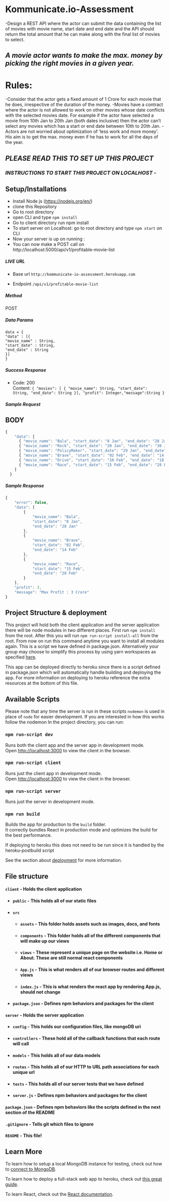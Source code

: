 # Kommunicate.io-Assessment

-Design a REST API where the actor can submit the data containing the list of movies with movie name, start date and end date and the API should return the total amount that he can make along with the final list of movies to select.

## _**A movie actor wants to make the max. money by picking the right movies in a given year.**_

# Rules:

-Consider that the actor gets a fixed amount of 1 Crore for each movie that he does, irrespective of
the duration of the money.
-Movies have a contract where the actor is not allowed to work on other movies whose date conflicts with the selected movies date. For example if the actor have selected a movie from 10th Jan to 20th Jan (both dates inclusive) then the actor can’t select any movies which has a start or end date between 10th to 20th Jan.
-Actors are not worried about optimization of ‘less work and more money’. His aim is to get the max. money even if he has to work for all the days of the year.

## _**PLEASE READ THIS TO SET UP THIS PROJECT**_

### _**INSTRUCTIONS TO START THIS PROJECT ON LOCALHOST**_ -

## Setup/Installations

- Install Node js (https://nodejs.org/en/)
- clone this Repository
- Go to root directory
- open CLI and type ```npm install```
- Go to client directory run npm install
- To start server on Localhost: go to root directory and type ```npm start``` on CLI
- Now your server is up on running : 
- You can now make a POST call on http://localhost:5000/api/v1/profitable-movie-list

##### LIVE URL

- Base url
  `http://kommunicate-io-assessment.herokuapp.com`

* Endpoint
  `/api/v1/profitable-movie-list`

##### Method

POST

##### Data Params

    data = {
    "data" : [{
    "movie_name" : String,
    "start_date" : String,
    "end_date" : String
    }]
    }

##### Success Response

- Code: 200  
  Content:
  `{ "movies": [ { "movie_name": String, "start_date": String, "end_date": String }], "profit": Integer,"message":String }`

##### Sample Request

## BODY

```javascript
{
    "data": [
      { "movie_name": "Bala", "start_date": "8 Jan", "end_date": "28 Jan" },
      { "movie_name": "Rock", "start_date": "20 Jan", "end_date": "30 Jan" },
      { "movie_name": "PolicyMaker", "start_date": "29 Jan", "end_date": "16 Feb" },
      { "movie_name": "Brave", "start_date": "02 Feb", "end_date": "14 Feb" },
      { "movie_name": "Drive", "start_date": "10 Feb", "end_date": "18 Feb" },
      { "movie_name": "Race", "start_date": "15 Feb", "end_date": "28 Feb" }
    ]
  }


```

##### Sample Response

```javascript
{
    "error": false,
    "data": [
        {
            "movie_name": "Bala",
            "start_date": "8 Jan",
            "end_date": "28 Jan"
        },
        {
            "movie_name": "Brave",
            "start_date": "02 Feb",
            "end_date": "14 Feb"
        },
        {
            "movie_name": "Race",
            "start_date": "15 Feb",
            "end_date": "28 Feb"
        }
    ],
    "profit": 3,
    "message": "Max Profit : 3 Crore"
}
```

## Project Structure & deployment

This project will hold both the client application and the server application there will be node modules in two different places. First run `npm install` from the root. After this you will run `npm run-script install-all` from the root. From now on run this command anytime you want to install all modules again. This is a script we have defined in package.json. Alternatively your group may choose to simplify this process by using yarn workspaces as specified [here](https://yarnpkg.com/lang/en/docs/workspaces/).

This app can be deployed directly to heroku since there is a script defined in package.json which will automatically handle building and deploying the app. For more information on deploying to heroku reference the extra resources at the bottom of this file.

## Available Scripts

Please note that any time the server is run in these scripts `nodemon` is used in place of `node` for easier development. If you are interested in how this works follow the nodemon In the project directory, you can run:

### `npm run-script dev`

Runs both the client app and the server app in development mode.<br>
Open [http://localhost:3000](http://localhost:3000) to view the client in the browser.

### `npm run-script client`

Runs just the client app in development mode.<br>
Open [http://localhost:3000](http://localhost:3000) to view the client in the browser.

### `npm run-script server`

Runs just the server in development mode.<br>

### `npm run build`

Builds the app for production to the `build` folder.<br>
It correctly bundles React in production mode and optimizes the build for the best performance.

If deploying to heroku this does not need to be run since it is handled by the heroku-postbuild script<br>

See the section about [deployment](https://facebook.github.io/create-react-app/docs/deployment) for more information.

## File structure

#### `client` - Holds the client application

- #### `public` - This holds all of our static files
- #### `src`
  - #### `assets` - This folder holds assets such as images, docs, and fonts
  - #### `components` - This folder holds all of the different components that will make up our views
  - #### `views` - These represent a unique page on the website i.e. Home or About. These are still normal react components
  - #### `App.js` - This is what renders all of our browser routes and different views
  - #### `index.js` - This is what renders the react app by rendering App.js, should not change
- #### `package.json` - Defines npm behaviors and packages for the client

#### `server` - Holds the server application

- #### `config` - This holds our configuration files, like mongoDB uri
- #### `controllers` - These hold all of the callback functions that each route will call
- #### `models` - This holds all of our data models
- #### `routes` - This holds all of our HTTP to URL path associations for each unique url
- #### `tests` - This holds all of our server tests that we have defined
- #### `server.js` - Defines npm behaviors and packages for the client

#### `package.json` - Defines npm behaviors like the scripts defined in the next section of the README

#### `.gitignore` - Tells git which files to ignore

#### `README` - This file!

## Learn More

To learn how to setup a local MongoDB instance for testing, check out how to [connect to MongoDB](https://docs.mongodb.com/guides/server/drivers/).

To learn how to deploy a full-stack web app to heroku, check out [this great guide](https://daveceddia.com/deploy-react-express-app-heroku/).

To learn React, check out the [React documentation](https://reactjs.org/).
